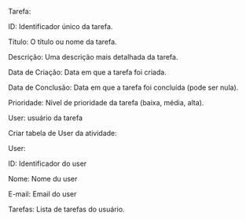 Tarefa:

ID: Identificador único da tarefa.

Título: O título ou nome da tarefa.

Descrição: Uma descrição mais detalhada da tarefa.

Data de Criação: Data em que a tarefa foi criada.

Data de Conclusão: Data em que a tarefa foi concluída (pode ser nula).

Prioridade: Nível de prioridade da tarefa (baixa, média, alta).

User: usuário da tarefa



Criar tabela de User da atividade:

User:

ID: Identificador do user

Nome: Nome du user

E-mail: Email do user

Tarefas: Lista de tarefas do usuário.